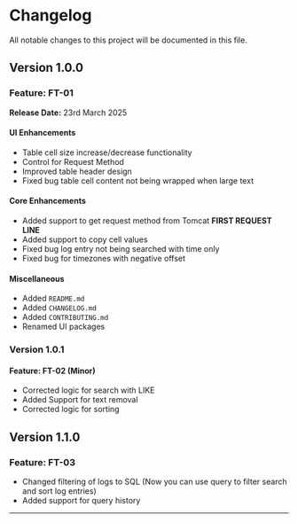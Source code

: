 # Changelog

All notable changes to this project will be documented in this file.

## Version 1.0.0

### Feature: FT-01

**Release Date:** 23rd March 2025

#### UI Enhancements
- Table cell size increase/decrease functionality
- Control for Request Method
- Improved table header design
- Fixed bug table cell content not being wrapped when large text

#### Core Enhancements
- Added support to get request method from Tomcat **FIRST REQUEST LINE**
- Added support to copy cell values
- Fixed bug log entry not being searched with time only
- Fixed bug for timezones with negative offset

#### Miscellaneous
- Added `README.md`
- Added `CHANGELOG.md`
- Added `CONTRIBUTING.md`
- Renamed UI packages

### Version 1.0.1
#### Feature: FT-02 (Minor)
- Corrected logic for search with LIKE
- Added Support for text removal
- Corrected logic for sorting

## Version 1.1.0

### Feature: FT-03 
- Changed filtering of logs to SQL (Now you can use query to filter search and sort log entries)
- Added support for query history
---